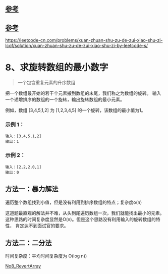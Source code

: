 
## [参考](https://www.cnblogs.com/xwdreamer/archive/2012/05/07/2487520.html)

## [参考](http://www.cnblogs.com/edisonchou/p/4746561.html)

<https://leetcode-cn.com/problems/xuan-zhuan-shu-zu-de-zui-xiao-shu-zi-lcof/solution/xuan-zhuan-shu-zu-de-zui-xiao-shu-zi-by-leetcode-s/>
 
# 8、求旋转数组的最小数字

> 一个包含重复元素的升序数组

把一个数组最开始的若干个元素搬到数组的末尾，我们称之为数组的旋转。
输入一个递增排序的数组的一个旋转，输出旋转数组的最小元素。

例如，数组 [3,4,5,1,2] 为 [1,2,3,4,5] 的一个旋转，该数组的最小值为1。  

### 示例 1：

```
输入：[3,4,5,1,2]
输出：1
```

### 示例 2：
```
输入：[2,2,2,0,1]
输出：0
```

## 方法一：暴力解法
 
遍历整个数组找到小值，但是没有利用到排序数组的特点；复杂度o(n)
   
这道题最直观的解法并不难，从头到尾遍历数组一次，我们就能找出最小的元素。
这种思路的时间复杂度显然是O(n)。但是这个思路没有利用输入的旋转数组的特性，
肯定达不到面试官的要求。

## 方法二：二分法

时间复杂度：平均时间复杂度为 O(log n))

[No8_RevertArray](/algorithms-java-example/src/main/java/space.mamba/coding/interviews/No8_RevertArray.java)
